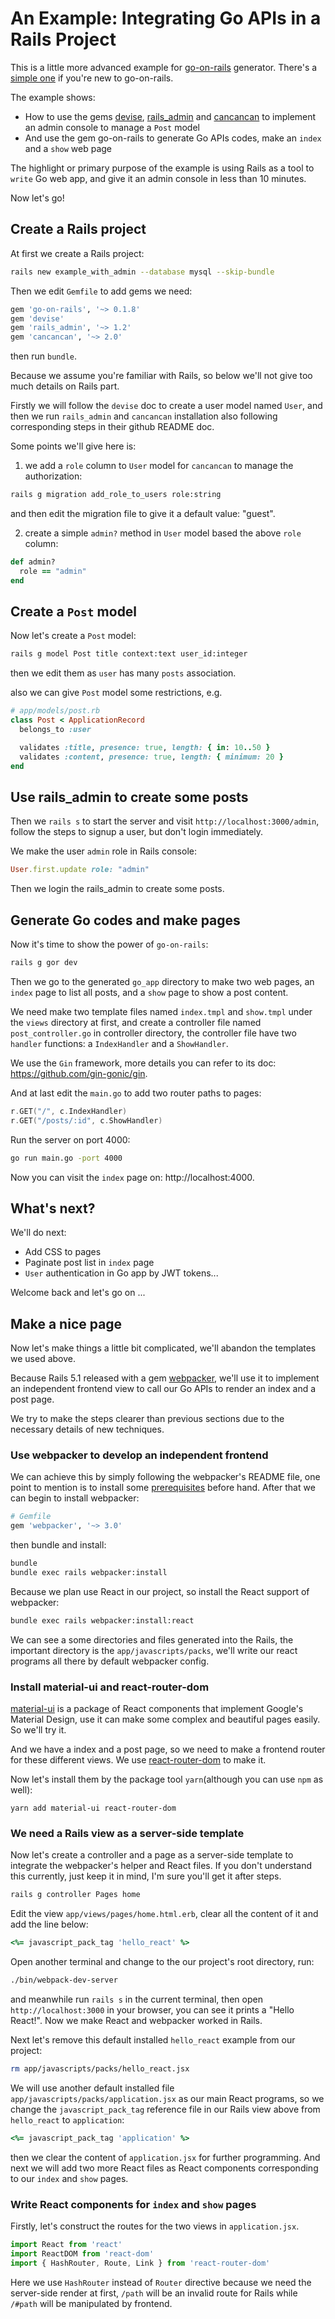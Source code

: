 # An Example: Integrating Go APIs in a Rails Project

This is a little more advanced example for [go-on-rails](https://github.com/goonr/go-on-rails) generator. There's a [simple one](https://github.com/goonr/example_simple) if you're new to go-on-rails.

The example shows:
* How to use the gems [devise](https://github.com/plataformatec/devise/), [rails_admin](https://github.com/sferik/rails_admin) and [cancancan](https://github.com/CanCanCommunity/cancancan) to implement an admin console to manage a `Post` model
* And use the gem go-on-rails to generate Go APIs codes, make an `index` and a `show` web page

The highlight or primary purpose of the example is using Rails as a tool to `write` Go web app, and give it an admin console in less than 10 minutes.

Now let's go!

## Create a Rails project

At first we create a Rails project:

```bash
rails new example_with_admin --database mysql --skip-bundle
```

Then we edit `Gemfile` to add gems we need:

```ruby
gem 'go-on-rails', '~> 0.1.8'
gem 'devise'
gem 'rails_admin', '~> 1.2'
gem 'cancancan', '~> 2.0'
```

then run `bundle`.

Because we assume you're familiar with Rails, so below we'll not give too much details on Rails part.

Firstly we will follow the `devise` doc to create a user model named `User`, and then we run `rails_admin` and `cancancan` installation also following corresponding steps in their github README doc.

Some points we'll give here is:

1. we add a `role` column to `User` model for `cancancan` to manage the authorization:

```bash
rails g migration add_role_to_users role:string
```

and then edit the migration file to give it a default value: "guest".

2. create a simple `admin?` method in `User` model based the above `role` column:

```ruby
def admin?
  role == "admin"
end
```

## Create a `Post` model

Now let's create a `Post` model:

```bash
rails g model Post title context:text user_id:integer
```

then we edit them as `user` has many `posts` association.

also we can give `Post` model some restrictions, e.g.

```ruby
# app/models/post.rb
class Post < ApplicationRecord
  belongs_to :user

  validates :title, presence: true, length: { in: 10..50 }
  validates :content, presence: true, length: { minimum: 20 }
end
```

## Use rails_admin to create some posts

Then we `rails s` to start the server and visit `http://localhost:3000/admin`, follow the steps to signup a user, but don't login immediately.

We make the user `admin` role in Rails console:

```ruby
User.first.update role: "admin"
```

Then we login the rails_admin to create some posts.

## Generate Go codes and make pages

Now it's time to show the power of `go-on-rails`:

```bash
rails g gor dev
```

Then we go to the generated `go_app` directory to make two web pages, an `index` page to list all posts, and a `show` page to show a post content.

We need make two template files named `index.tmpl` and `show.tmpl` under the `views` directory at first, and create a controller file named `post_controller.go` in controller directory, the controller file have two `handler` functions: a `IndexHandler` and a `ShowHandler`.

We use the `Gin` framework, more details you can refer to its doc: https://github.com/gin-gonic/gin.

And at last edit the `main.go` to add two router paths to pages:

```go
r.GET("/", c.IndexHandler)
r.GET("/posts/:id", c.ShowHandler)
```

Run the server on port 4000:

```bash
go run main.go -port 4000
```

Now you can visit the `index` page on: http://localhost:4000.

## What's next?

We'll do next:
* Add CSS to pages
* Paginate post list in `index` page
* `User` authentication in Go app by JWT tokens...

Welcome back and let's go on ...

## Make a nice page

Now let's make things a little bit complicated, we'll abandon the templates we used above.

Because Rails 5.1 released with a gem [webpacker](https://github.com/rails/webpacker), we'll use it to implement an independent frontend view to call our Go APIs to render an index and a post page.

We try to make the steps clearer than previous sections due to the necessary details of new techniques.

### Use webpacker to develop an independent frontend

We can achieve this by simply following the webpacker's README file, one point to mention is to install some [prerequisites](https://github.com/rails/webpacker#prerequisites) before hand. After that we can begin to install webpacker:

```ruby
# Gemfile
gem 'webpacker', '~> 3.0'
```

then bundle and install:

```bash
bundle
bundle exec rails webpacker:install
```

Because we plan use React in our project, so install the React support of webpacker:

```bash
bundle exec rails webpacker:install:react
```

We can see a some directories and files generated into the Rails, the important directory is the `app/javascripts/packs`, we'll write our react programs all there by default webpacker config.

### Install material-ui and react-router-dom

[material-ui](https://github.com/callemall/material-ui) is a package of React components that implement Google's Material Design, use it can make some complex and beautiful pages easily. So we'll try it.

And we have a index and a post page, so we need to make a frontend router for these different views. We use [react-router-dom](https://github.com/ReactTraining/react-router) to make it.

Now let's install them by the package tool `yarn`(although you can use `npm` as well):

```
yarn add material-ui react-router-dom
```

### We need a Rails view as a server-side template

Now let's create a controller and a page as a server-side template to integrate the webpacker's helper and React files. If you don't understand this currently, just keep it in mind, I'm sure you'll get it after steps.

```bash
rails g controller Pages home
```

Edit the view `app/views/pages/home.html.erb`, clear all the content of it and add the line below:

```ruby
<%= javascript_pack_tag 'hello_react' %>
```

Open another terminal and change to the our project's root directory, run:

```bash
./bin/webpack-dev-server
```

and meanwhile run `rails s` in the current terminal, then open `http://localhost:3000` in your browser, you can see it prints a "Hello React!". Now we make React and webpacker worked in Rails.

Next let's remove this default installed `hello_react` example from our project:

```bash
rm app/javascripts/packs/hello_react.jsx
```

We will use another default installed file `app/javascripts/packs/application.jsx` as our main React programs, so we change the `javascript_pack_tag` reference file in our Rails view above from `hello_react` to `application`:

```ruby
<%= javascript_pack_tag 'application' %>
```

then we clear the content of `application.jsx` for further programming. And next we will add two more React files as React components corresponding to our `index` and `show` pages.

### Write React components for `index` and `show` pages

Firstly, let's construct the routes for the two views in `application.jsx`.

```javascript
import React from 'react'
import ReactDOM from 'react-dom'
import { HashRouter, Route, Link } from 'react-router-dom'

```

Here we use `HashRouter` instead of `Router` directive because we need the server-side render at first, `/path` will be an invalid route for Rails while `/#path` will be manipulated by frontend.


